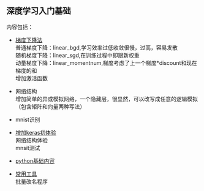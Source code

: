 ﻿## 深度学习入门基础

内容包括：
* [梯度下降法](https://github.com/leekaka/deep_net/tree/master/gradient_descent)
  </br>普通梯度下降：linear_bgd,学习效率过低收敛很慢，过高，容易发散
  </br>随机梯度下降：linear_sgd,在训练过程中即跟新权重
  </br>动量梯度下降：linear_momentnum,梯度考虑了上一个梯度*discount和现在梯度的和
  </br>增加激活函数
  
* 网络结构
  </br>增加简单的异或模拟网络，一个隐藏层，很显然，可以改写成任意的逻辑模拟（包含矩阵和向量两种写法）
* mnist识别

* [增加keras初体验](https://github.com/leekaka/deep_net/tree/master/keras_learn)
  </br>网络结构体验
  </br> mnsit测试
   
* [python基础内容](https://github.com/leekaka/deep_net/tree/master/basic_python)

* [常用工具](https://github.com/leekaka/deep_net/tree/master/common_tools)
  </br> 批量改名程序
